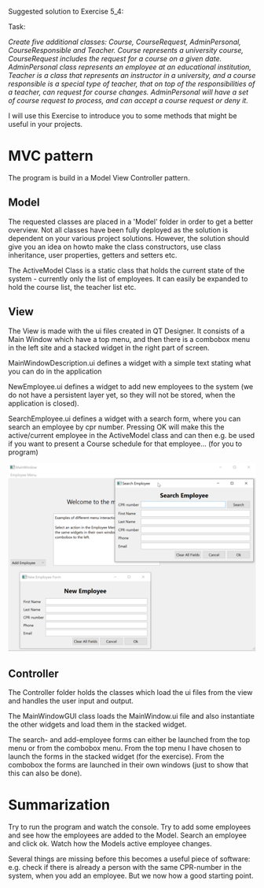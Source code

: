 Suggested solution to Exercise 5_4:

Task:

*Create five additional classes: Course, CourseRequest, AdminPersonal, CourseResponsible and Teacher.
Course represents a university course, CourseRequest includes the request for a course on a given date.
AdminPersonal class represents an employee at an educational institution, 
Teacher is a class that represents an instructor in a university, and a course responsible is 
a special type of teacher, that on top of the responsibilities of a teacher, can request for course 
changes. 
AdminPersonal will have a set of course request to process, and can accept a course request 
or deny it.*

I will use this Exercise to introduce you to some methods that might be useful in your projects.

# MVC pattern

The program is build in a Model View Controller pattern. 

## Model
The requested classes are placed in a 'Model' folder
in order to get a better overview. Not all classes have been fully deployed as the solution is dependent on 
your various project solutions. However, the solution should give you an idea on howto make the class constructors,
use class inheritance, user properties, getters and setters etc.

The ActiveModel Class is a static class that holds the current state of the system - currently only the list of employees. It can
easily be expanded to hold the course list, the teacher list etc.

## View
The View is made with the ui files created in QT Designer. It consists of a Main Window which have a top menu,
and then there is a combobox menu in the left site and a stacked widget in the right part of screen.

MainWindowDescription.ui defines a widget with a simple text stating what you can do in the application

NewEmployee.ui defines a widget to add new employees to the system (we do not have a persistent layer yet, so
they will not be stored, when the application is closed). 

SearchEmployee.ui defines a widget with a search form, where you can search an employee by cpr number.
Pressing OK will make this the active/current employee in the ActiveModel class and can then e.g. be used
if you want to present a Course schedule for that employee... (for you to program)

![View](View.png)


## Controller

The Controller folder holds the classes which load the ui files from the view and handles the user input
and output.

The MainWindowGUI class loads the MainWindow.ui file and also instantiate the other widgets
and load them in the stacked widget.

The search- and add-employee forms can either be launched from the top menu or from the combobox menu.
From the top menu I have chosen to launch the forms in the stacked widget (for the exercise). 
From the combobox the forms are launched in their own windows (just to show that this can also be done).

# Summarization

Try to run the program and watch the console. Try to add some employees and see how the employees
are added to the Model. Search an employee and click ok. Watch how the Models active employee changes.

Several things are missing before this becomes a useful piece of software: e.g. check if there is
already a person with the same CPR-number in the system, when you add an employee.
But we now how a good starting point.












